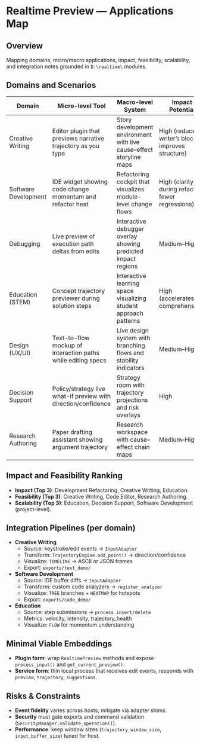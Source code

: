 # Realtime Preview — Applications Map

## Overview
Mapping domains, micro/macro applications, impact, feasibility, scalability, and integration notes grounded in `D:\realtime\` modules.

## Domains and Scenarios

| Domain | Micro-level Tool | Macro-level System | Impact Potential | Technical Feasibility | Scalability | Integration Notes |
|---|---|---|---|---|---|---|
| Creative Writing | Editor plugin that previews narrative trajectory as you type | Story development environment with live cause–effect storyline maps | High (reduces writer’s block, improves structure) | High (use `demo_text_editor.py` + `realtime_preview.py`) | Medium (per-writer local; multi-user later) | Use `InputAdapter` for events; `TrajectoryEngine` for direction; `VisualRenderer.TIMELINE` for arcs; export via `RealtimePreview.export_session()` |
| Software Development | IDE widget showing code change momentum and refactor heat | Refactoring cockpit that visualizes module-level change flows | High (clarity during refactor; fewer regressions) | High (use `demo_code_editor.py` + custom analyzers) | Medium–High (project-scale summaries) | Register analyzers via `TrajectoryEngine.register_analyzer()`; `VisualizationMode.HEATMAP` for edit hotspots |
| Debugging | Live preview of execution path deltas from edits | Interactive debugger overlay showing predicted impact regions | Medium–High | Medium (extend event model) | Medium | Use `InputAdapter.compute_diff()` to track deltas; render predicted hotspots via `VisualRenderer` |
| Education (STEM) | Concept trajectory previewer during solution steps | Interactive learning space visualizing student approach patterns | High (accelerates comprehension) | Medium–High (adapt demos) | High (classroom deployment) | Use `Preview.get_full_state()` metrics (velocity, intensity); map to learning dashboards |
| Design (UX/UI) | Text-to-flow mockup of interaction paths while editing specs | Live design system with branching flows and stability indicators | Medium–High | Medium | Medium–High | Use `VisualizationMode.FLOW` for momentum; `TREE` for branching flows |
| Decision Support | Policy/strategy live what-if preview with direction/confidence | Strategy room with trajectory projections and risk overlays | High | Medium (domain models needed) | Medium–High | Replace suggestion providers with domain heuristics; keep security layer active |
| Research Authoring | Paper drafting assistant showing argument trajectory | Research workspace with cause–effect chain maps | Medium–High | High (reuse text demo) | Medium | Use cause–effect chains from `TrajectoryPoint.cause_effect_chain` |

## Impact and Feasibility Ranking
- **Impact (Top 3)**: Development Refactoring, Creative Writing, Education.
- **Feasibility (Top 3)**: Creative Writing, Code Editor, Research Authoring.
- **Scalability (Top 3)**: Education, Decision Support, Software Development (project-level).

## Integration Pipelines (per domain)
- **Creative Writing**
  - Source: keystroke/edit events → `InputAdapter`
  - Transform: `TrajectoryEngine.add_point()` → direction/confidence
  - Visualize: `TIMELINE` → ASCII or JSON frames
  - Export: `exports/text_demo/`
- **Software Development**
  - Source: IDE buffer diffs → `InputAdapter`
  - Transform: custom code analyzers → `register_analyzer`
  - Visualize: `TREE` branches + `HEATMAP` for hotspots
  - Export: `exports/code_demo/`
- **Education**
  - Source: step submissions → `process_insert/delete`
  - Metrics: velocity, intensity, trajectory_health
  - Visualize: `FLOW` for momentum understanding

## Minimal Viable Embeddings
- **Plugin form**: wrap `RealtimePreview` methods and expose `process_input()` and `get_current_preview()`.
- **Service form**: thin local process that receives edit events, responds with `preview`, `trajectory`, `suggestions`.

## Risks & Constraints
- **Event fidelity** varies across hosts; mitigate via adapter shims.
- **Security** must gate exports and command validation (`SecurityManager.validate_operation()`).
- **Performance**: keep window sizes (`trajectory_window_size`, `input_buffer_size`) tuned for host.

